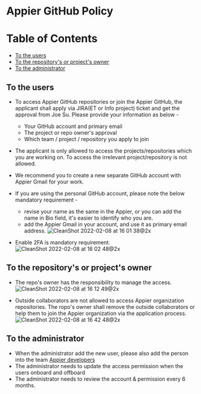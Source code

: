 # Appier GitHub Policy
Table of Contents
=================

  * [To the users](#to-the-users)
  * [To the repository's or project's owner](#to-the-repositorys-or-projects-owner)
  * [To the administrator](#to-the-administrator)


## To the users
- To access Appier GitHub repositories or join the Appier GitHub, the applicant shall apply via JIRA(ET or Info project) ticket and get the approval from Joe Su. Please provide your information as below - 
    - Your GitHub account and primary email
    - The project or repo owner's approval
    - Which team / project / repository you apply to join
- The applicant is only allowed to access the projects/repositories which you are working on. To access the irrelevant project/repository is not allowed.
- We recommend you to create a new separate GitHub account with Appier Gmail for your work.
- If you are using the personal GitHub account, please note the below mandatory requirement -
    - revise your name as the same in the Appier, or you can add the name in Bio field, it's easier to identify who you are.
    - add the Appier Gmail in your account, and use it as primary email address.
![CleanShot 2022-02-08 at 16 01 38@2x](https://user-images.githubusercontent.com/80888432/152953095-e003b227-63f4-400f-9d15-5d9aae57bccf.png)

- Enable 2FA is mandatory requirement.
![CleanShot 2022-02-08 at 16 02 48@2x](https://user-images.githubusercontent.com/80888432/152953235-05c6781f-5d47-46c2-844f-909373417011.png)


## To the repository's or project's owner
- The repo's owner has the responsibility to manage the access.
![CleanShot 2022-02-08 at 16 12 49@2x](https://user-images.githubusercontent.com/80888432/152953278-f4faa0a5-ffa7-470c-bc5b-852e7cec2559.png)

- Outside collaborators are not allowed to access Appier organization repositories. The ropo's owner shall remove the outside collaborators or help them to join the Appier organization via the application process.
![CleanShot 2022-02-08 at 16 42 48@2x](https://user-images.githubusercontent.com/80888432/152953310-5737bac3-349b-4b78-b40a-ee242352749f.png)


## To the administrator
- When the administrator add the new user, please also add the person into the team [Appier developers](https://github.com/orgs/appier/teams/appier-developers)
- The administrator needs to update the access permission when the users onboard and offboard
- The administrator needs to review the account & permission every 6 months.

